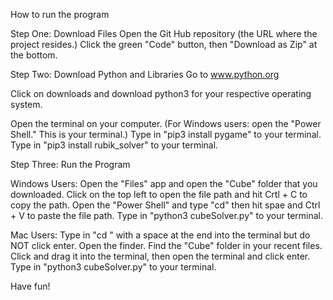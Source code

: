 How to run the program

Step One: Download Files
Open the Git Hub repository (the URL where the project resides.)
Click the green "Code" button, then "Download as Zip" at the bottom.


Step Two: Download Python and Libraries
Go to www.python.org

Click on downloads and download python3 for your respective operating system.

Open the terminal on your computer. (For Windows users: open the "Power Shell." This is your terminal.)
Type in "pip3 install pygame" to your terminal.
Type in "pip3 install rubik_solver" to your terminal.

Step Three: Run the Program

Windows Users:
    Open the "Files" app and open the "Cube" folder that you downloaded.
    Click on the top left to open the file path and hit Crtl + C to copy the path.
    Open the "Power Shell" and type "cd" then hit spae and Ctrl + V to paste the file path.
    Type in "python3 cubeSolver.py" to your terminal.

Mac Users:
    Type in "cd " with a space at the end into the terminal but do NOT click enter.
    Open the finder.
    Find the "Cube" folder in your recent files.
    Click and drag it into the terminal, then open the terminal and click enter.
    Type in "python3 cubeSolver.py" to your terminal.

Have fun!

